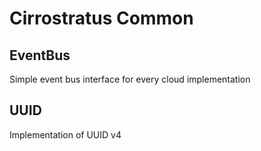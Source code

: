 # Cirrostratus Common

## EventBus

Simple event bus interface for every cloud implementation

## UUID

Implementation of UUID v4